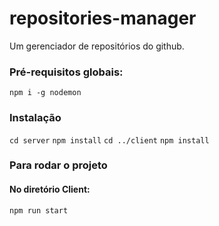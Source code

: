 # repositories-manager
Um gerenciador de repositórios do github.

### Pré-requisitos globais:
`npm i -g nodemon`

### Instalação
`cd server`
`npm install`
`cd ../client`
`npm install`

### Para rodar o projeto
#### No diretório Client:
`npm run start`
